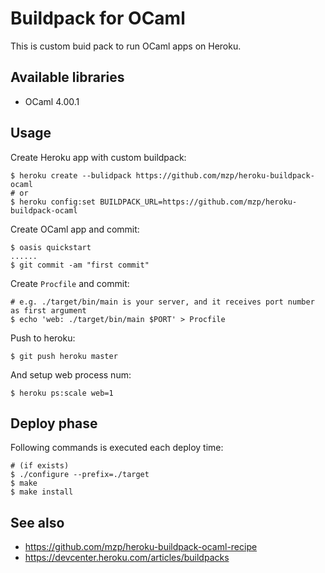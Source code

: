 Buildpack for OCaml
=====================

This is custom buid pack to run OCaml apps on Heroku.

Available libraries
---------------------

 * OCaml 4.00.1

Usage
---------------------

Create Heroku app with custom buildpack:

    $ heroku create --bulidpack https://github.com/mzp/heroku-buildpack-ocaml
    # or
    $ heroku config:set BUILDPACK_URL=https://github.com/mzp/heroku-buildpack-ocaml

Create OCaml app and commit:

    $ oasis quickstart
    ......
    $ git commit -am "first commit"

Create `Procfile` and commit:

    # e.g. ./target/bin/main is your server, and it receives port number as first argument
    $ echo 'web: ./target/bin/main $PORT' > Procfile

Push to heroku:

    $ git push heroku master

And setup web process num:

    $ heroku ps:scale web=1

Deploy phase
---------------------

Following commands is executed each deploy time:

    # (if exists)
    $ ./configure --prefix=./target
    $ make
    $ make install

See also
---------------------

 * https://github.com/mzp/heroku-buildpack-ocaml-recipe
 * https://devcenter.heroku.com/articles/buildpacks

